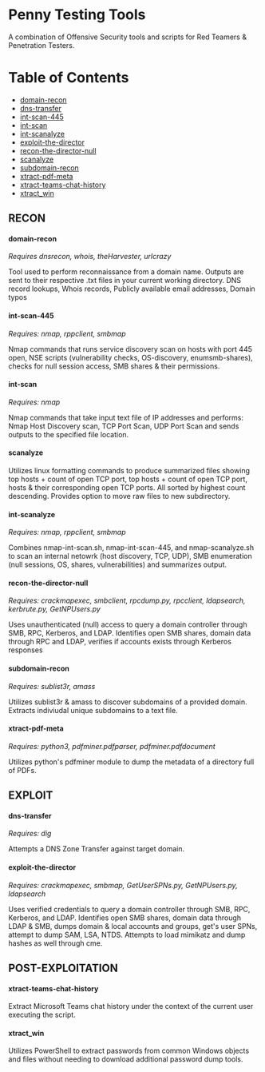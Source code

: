# Penny Testing Tools
A combination of Offensive Security tools and scripts for Red Teamers & Penetration Testers.

Table of Contents  
=================
 * [domain-recon](#domain-recon) 
 * [dns-transfer](#dns-transfer)
 * [int-scan-445](#int-scan-445) 
 * [int-scan](#int-scan) 
 * [int-scanalyze](#int-scanalyze)
 * [exploit-the-director](#exploit-the-director) 
 * [recon-the-director-null](#recon-the-director-null) 
 * [scanalyze](#scanalyze) 
 * [subdomain-recon](#subdomain-recon) 
 * [xtract-pdf-meta](#xtract-pdf-meta) 
 * [xtract-teams-chat-history](#xtract-teams-chat-history)
 * [xtract_win](#xtract_win) 


## RECON
#### domain-recon
*Requires dnsrecon, whois, theHarvester, urlcrazy*

Tool used to perform reconnaissance from a domain name. Outputs are sent to their respective .txt files in your current working directory.
DNS record lookups, Whois records, Publicly available email addresses, Domain typos

#### int-scan-445
*Requires: nmap, rppclient, smbmap*

Nmap commands that runs service discovery scan on hosts with port 445 open, NSE scripts (vulnerability checks, OS-discovery, enumsmb-shares), checks for null session access, SMB shares & their permissions.

#### int-scan
*Requires: nmap*

Nmap commands that take input text file of IP addresses and performs: Nmap Host Discovery scan, TCP Port Scan, UDP Port Scan and sends outputs to the specified file location. 

#### scanalyze
Utilizes linux formatting commands to produce summarized files showing top hosts + count of open TCP port, top hosts + count of open TCP port, hosts & their corresponding open TCP ports. All sorted by highest count descending. Provides option to move raw files to new subdirectory.

#### int-scanalyze
*Requires: nmap, rppclient, smbmap*

Combines nmap-int-scan.sh, nmap-int-scan-445, and nmap-scanalyze.sh to scan an internal netowrk (host discovery, TCP, UDP), SMB enumeration (null sessions, OS, shares, vulnerabilities) and summarizes output.

#### recon-the-director-null
*Requires: crackmapexec, smbclient, rpcdump.py, rpcclient, ldapsearch, kerbrute.py, GetNPUsers.py*

Uses unauthenticated (null) access to query a domain controller through SMB, RPC, Kerberos, and LDAP. Identifies open SMB shares, domain data through RPC and LDAP, verifies if accounts exists through Kerberos responses

#### subdomain-recon
*Requires: sublist3r, amass*

Utilizes sublist3r & amass to discover subdomains of a provided domain. Extracts indiviudal unique subdomains to a text file.

#### xtract-pdf-meta
*Requires: python3, pdfminer.pdfparser, pdfminer.pdfdocument*

Utilizes python's pdfminer module to dump the metadata of a directory full of PDFs.

## EXPLOIT
#### dns-transfer
*Requires: dig*

Attempts a DNS Zone Transfer against target domain.

#### exploit-the-director
*Requires: crackmapexec, smbmap, GetUserSPNs.py, GetNPUsers.py, ldapsearch*

Uses verified credentials to query a domain controller through SMB, RPC, Kerberos, and LDAP. Identifies open SMB shares, domain data through LDAP & SMB, dumps domain & local accounts and groups, get's user SPNs, attempt to dump SAM, LSA, NTDS. Attempts to load mimikatz and dump hashes as well through cme.

## POST-EXPLOITATION
#### xtract-teams-chat-history
Extract Microsoft Teams chat history under the context of the current user executing the script.

#### xtract_win
Utilizes PowerShell to extract passwords from common Windows objects and files without needing to download additional password dump tools.
